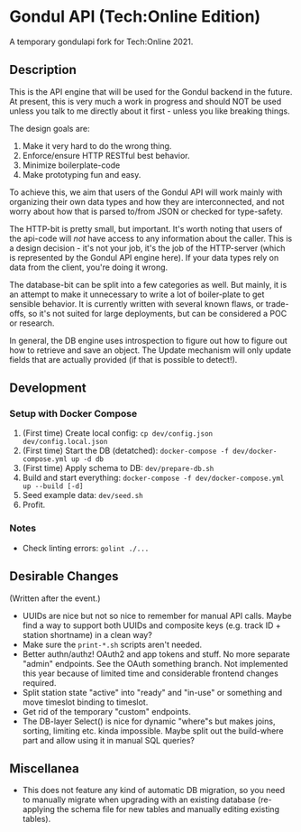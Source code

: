 # Gondul API (Tech:Online Edition)

A temporary gondulapi fork for Tech:Online 2021.

## Description

This is the API engine that will be used for the Gondul backend in the
future. At present, this is very much a work in progress and should NOT be
used unless you talk to me directly about it first - unless you like
breaking things.

The design goals are:

1. Make it very hard to do the wrong thing.
2. Enforce/ensure HTTP RESTful best behavior.
3. Minimize boilerplate-code
4. Make prototyping fun and easy.

To achieve this, we aim that users of the Gondul API will work mainly with
organizing their own data types and how they are interconnected, and not
worry about how that is parsed to/from JSON or checked for type-safety.

The HTTP-bit is pretty small, but important. It's worth noting that users
of the api-code will *not* have access to any information about the caller.
This is a design decision - it's not your job, it's the job of the
HTTP-server (which is represented by the Gondul API engine here). If your
data types rely on data from the client, you're doing it wrong.

The database-bit can be split into a few categories as well. But mainly, it
is an attempt to make it unnecessary to write a lot of boiler-plate to get
sensible behavior. It is currently written with several known flaws, or
trade-offs, so it's not suited for large deployments, but can be considered
a POC or research.

In general, the DB engine uses introspection to figure out how to figure
out how to retrieve and save an object. The Update mechanism will only
update fields that are actually provided (if that is possible to detect!).

## Development

### Setup with Docker Compose

1. (First time) Create local config: `cp dev/config.json dev/config.local.json`
1. (First time) Start the DB (detatched): `docker-compose -f dev/docker-compose.yml up -d db`
1. (First time) Apply schema to DB: `dev/prepare-db.sh`
1. Build and start everything: `docker-compose -f dev/docker-compose.yml up --build [-d]`
1. Seed example data: `dev/seed.sh`
1. Profit.

### Notes

- Check linting errors: `golint ./...`

## Desirable Changes

(Written after the event.)

- UUIDs are nice but not so nice to remember for manual API calls. Maybe find a way to support both UUIDs and composite keys (e.g. track ID + station shortname) in a clean way?
- Make sure the `print-*.sh` scripts aren't needed.
- Better authn/authz! OAuth2 and app tokens and stuff. No more separate "admin" endpoints. See the OAuth something branch. Not implemented this year because of limited time and considerable frontend changes required.
- Split station state "active" into "ready" and "in-use" or something and move timeslot binding to timeslot.
- Get rid of the temporary "custom" endpoints.
- The DB-layer Select() is nice for dynamic "where"s but makes joins, sorting, limiting etc. kinda impossible. Maybe split out the build-where part and allow using it in manual SQL queries?

## Miscellanea

- This does not feature any kind of automatic DB migration, so you need to manually migrate when upgrading with an existing database (re-applying the schema file for new tables and manually editing existing tables).
